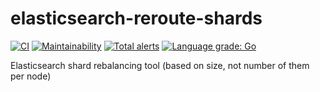 # elasticsearch-reroute-shards

[![CI](https://github.com/wasilak/elasticsearch-reroute-shards/actions/workflows/main.yml/badge.svg)](https://github.com/wasilak/elasticsearch-reroute-shards/actions/workflows/main.yml) [![Maintainability](https://api.codeclimate.com/v1/badges/b8a3e93ecdac571672a0/maintainability)](https://codeclimate.com/github/wasilak/elasticsearch-reroute-shards/maintainability) [![Total alerts](https://img.shields.io/lgtm/alerts/g/wasilak/elasticsearch-reroute-shards.svg?logo=lgtm&logoWidth=18)](https://lgtm.com/projects/g/wasilak/elasticsearch-reroute-shards/alerts/) [![Language grade: Go](https://img.shields.io/lgtm/grade/go/g/wasilak/elasticsearch-reroute-shards.svg?logo=lgtm&logoWidth=18)](https://lgtm.com/projects/g/wasilak/elasticsearch-reroute-shards/context:go)

Elasticsearch shard rebalancing tool (based on size, not number of them per node)
